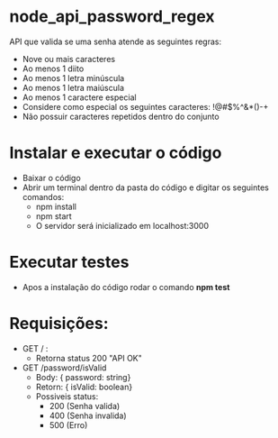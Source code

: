 # node_api_password_regex

API que valida se uma senha atende as seguintes regras: 

- Nove ou mais caracteres
- Ao menos 1 diito
- Ao menos 1 letra minúscula
- Ao menos 1 letra maiúscula
- Ao menos 1 caractere especial
- Considere como especial os seguintes caracteres: !@#$%^&*()-+
- Não possuir caracteres repetidos dentro do conjunto


# Instalar e executar o código

- Baixar o código
- Abrir um terminal dentro da pasta do código e digitar os seguintes comandos: 
   - npm install
   - npm start
  - O servidor será inicializado em localhost:3000
   
# Executar testes
 - Apos a instalação do código rodar o comando **npm test**
 
 # Requisições:
 
 - GET / :
    - Retorna status 200 "API OK"
 - GET /password/isValid
    - Body: { password: string}
    - Retorn: { isValid: boolean}
    - Possiveis status: 
      - 200 (Senha valida)
      - 400 (Senha invalida)
      - 500 (Erro)
